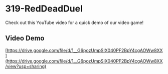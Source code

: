 # 319-RedDeadDuel

Check out this YouTube video for a quick demo of our video game!

## Video Demo
[https://drive.google.com/file/d/1__G6pozUmpSIX040PF2BpY4cgAOWw8XX](https://drive.google.com/file/d/1__G6pozUmpSIX040PF2BpY4cgAOWw8XX/view?usp=sharing)
